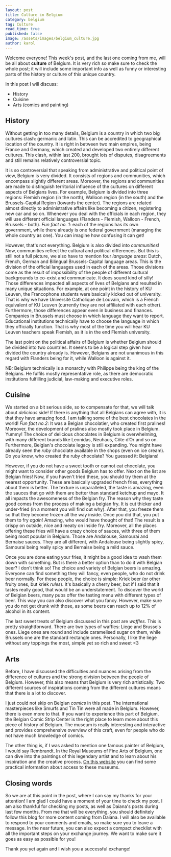 ```yaml
---
layout: post
title: Culture in Belgium
category: belgium
tag: Culture
read_time: true
published: false
image: /assets/images/belgium_culture.jpg
author: karol
---
```

Welcome everyone! This week's post, and the last one coming from me, will be all about **culture** of Belgium. It is very rich so make sure to check the whole post; it will include some important info as well as funny or interesting parts of the history or culture of this unique country.

In this post I will discuss:
- History
- Cuisine
- Arts (comics and painting)

## History

Without getting in too many details, Belgium is a country in which two big cultures clash: germanic and latin. This can be accredited to geographical location of the country. It is right in between two main empires, being France and Germany, which created and developed two entirely different cultures. This clash, within last 200, brought lots of disputes, disagreements and still remains relatively controversial topic.

It is so controversial that speaking from administrative and political point of view, Belgium is very divided. It consists of regions and communities, which encompass slightly different areas. Moreover, the regions and communities are made to distinguish territorial influence of the cultures on different aspects of Belgians lives. For example, Belgium is divided into three regions: Flemish region (in the north), Walloon region (in the south) and the Brussels-Capital Region (towards the center). The regions are related almost directly to administrative affairs like becoming a citizen, registering new car and so on. Whenever you deal with the officials in each region, they will use different official languages (Flanders - Flemish, Walloon - French, Brussels - both). _Fun fact no. 1_: each of the regions has its own government, while there already is one federal government (managing the whole country as one). You can imagine how confusing it can get!

However, that's not everything. Belgium is also divided into _communities_! Now, communities reflect the cultural and political differences. But this is still not a full picture, we also have to mention four _language areas_: Dutch, French, German and Bilingual Brussels-Capital language areas. This is the division of the official languages used in each of the areas. Those divisions come as the result of impossibility of the people of different cultural backgrounds to co-exist and communicate. It does sound kind of silly! Those differences impacted all aspects of lives of Belgians and resulted in many unique situations. For example, at one point in the history of KU Leuven, the Francophone students were basically kicked out of university. That is why we have Université Catholique de Louvain, which is a French equivalent of KU Leuven (currently they are not affiliated with each other). Furthermore, those differences appear even in business and finances. Companies in Brussels must choose in which language they want to report. Educational institutions technically have to choose the language in which they officially function. That is why most of the time you will hear KU Leuven teachers speak Flemish, as it is in the end Flemish university.

The last point on the political affairs of Belgium is whether Belgium should be divided into two countries. It seems to be a logical step given how divided the country already is. However, Belgians are not unanimous in this regard with Flanders being for it, while Walloon is against it.

NB: Belgium technically is a monarchy with Philippe being the king of the Belgians. He fulfils mostly representative role, as there are democratic institutions fulfilling judicial, law-making and executive roles.

## Cuisine

We started on a bit serious side, so to compensate for that, we will talk about _delicious_ side! If there is anything that all Belgians can agree with, it is that they have amazing food. I am talking some of the best chocolates in the world! _Fun fact no.2_: It was a Belgian chocolatier, who created first pralines! Moreover, the development of pralines also mostly took place in Belgium. Yummy! The choice of delicious chocolates in Belgium is overwhelming, with many different brands like Leonidas, Neuhaus, Côte d’Or and so on. Furthermore, Belgian's chocolate legacy is still expanding. You might have already seen the _ruby_ chocolate available in the shops (even on ice cream). Do you know, who created the ruby chocolate? You guessed it: Belgians!

However, if you do not have a sweet tooth or cannot eat chocolate, you might want to consider other goods Belgium has to offer. Next on the list are Belgian fries! Now, if you haven't tried these, you should try them at the nearest opportunity. These are basically upgraded french fries, everything about them is better. The texture is unparalleled, the taste is amazing, even the sauces that go with them are better than standard ketchup and mayo. It all impacts the awesomeness of the Belgian fry. The reason why they taste good comes from the process of making a belgian fry. It is cut thicker and under-fried (in a moment you will find out why). After that, you freeze them so that they become frozen all the way inside. Once you did that, you put them to fry _again_! Amazing, who would have thought of that! The result is a crispy on outside, nice and meaty on inside fry. Moreover, all the places offering these fries will have a crazy choice of sauces, with three of them being most popular in Belgium. Those are Andalouse, Samourai and Bernaise sauces. They are all different, with Andalouse being slightly spicy, Samourai being really spicy and Bernaise being a mild sauce.

Once you are done eating your fries, it might be a good idea to wash them down with something. But is there a better option than to do it with Belgian beer? I don't think so! The choice and variety of Belgian beers is amazing. Everyone can find something they will fancy, even people, who do not drink beer normally. For these people, the choice is simple: Kriek beer (or other fruity ones, but kriek _rules_). It's basically a cherry beer, but if I said that it tastes really good, that would be an understatement. To discover the world of Belgian beers, many pubs offer the tasting menu with different types of beer. This way you can also discover what you fancy. However, make sure you do not get drunk with those, as some beers can reach up to 12% of alcohol in its content.

The last sweet treats of Belgium discussed in this post are _waffles_. This is pretty straightforward. There are two types of waffles: Liege and Brussels ones. Liege ones are round and include caramelised sugar on them, while Brussels one are the standard rectangle ones. Personally, I like the liege without any toppings the most, simple yet so rich and sweet <3

## Arts

Before, I have discussed the difficulties and nuances arising from the difference of cultures and the strong division between the people of Belgium. However, this also means that Belgium is very rich artistically. Two different sources of inspirations coming from the different cultures means that there is a lot to discover.

I just could not skip on Belgian _comics_ in this post. The international masterpieces like Smurfs and Tin Tin were all made in Belgium. However, there is even more to that. If you want to experience this part of Belgium, the Belgian Comic Strip Center is the right place to learn more about this piece of history of Belgium. The museum is really interesting and interactive and provides comprehensive overview of this craft, even for people who do not have much knowledge of comics.

The other thing is, if I was asked to mention one famous painter of Belgium, I would say Rembrandt. In the Royal Museums of Fine Arts of Belgium, one can dive into the paintings of this legendary artist and to learn about his inspiration and the creative process. [On this website](https://www.fine-arts-museum.be/en/visit/covid-19-measures) you can find some practical information about access to these museums.

## Closing words

So we are at this point in the post, where I can say my thanks for your attention! I am glad I could have a moment of your time to check my post. I am also thankful for checking my posts, as well as Daiana's posts during last few months. From me that will be everything, you should definitely follow this blog for more content coming from Daiana. I will also be available to respond to your comments and emails, so make sure you to leave a message. In the near future, you can also expect a compact checklist with all the important steps on your exchange journey. We want to make sure it goes as easy as possible for you!

Thank you yet again and I wish you a successful exchange!
